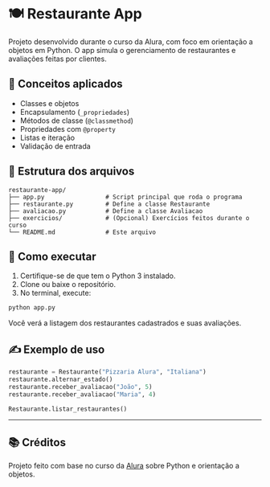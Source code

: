 # 🍽️ Restaurante App

Projeto desenvolvido durante o curso da Alura, com foco em orientação a objetos em Python. O app simula o gerenciamento de restaurantes e avaliações feitas por clientes.

## 🧠 Conceitos aplicados

- Classes e objetos
- Encapsulamento (`_propriedades`)
- Métodos de classe (`@classmethod`)
- Propriedades com `@property`
- Listas e iteração
- Validação de entrada

## 📁 Estrutura dos arquivos

```
restaurante-app/
├── app.py                 # Script principal que roda o programa
├── restaurante.py         # Define a classe Restaurante
├── avaliacao.py           # Define a classe Avaliacao
├── exercicios/            # (Opcional) Exercícios feitos durante o curso
└── README.md              # Este arquivo
```

## 🚀 Como executar

1. Certifique-se de que tem o Python 3 instalado.
2. Clone ou baixe o repositório.
3. No terminal, execute:

```bash
python app.py
```

Você verá a listagem dos restaurantes cadastrados e suas avaliações.

## ✍️ Exemplo de uso

```python
restaurante = Restaurante("Pizzaria Alura", "Italiana")
restaurante.alternar_estado()
restaurante.receber_avaliacao("João", 5)
restaurante.receber_avaliacao("Maria", 4)

Restaurante.listar_restaurantes()
```

---

## 📚 Créditos

Projeto feito com base no curso da [Alura](https://www.alura.com.br/) sobre Python e orientação a objetos.
